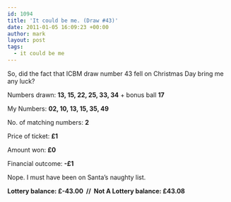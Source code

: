 ```yaml
---
id: 1094
title: 'It could be me. (Draw #43)'
date: 2011-01-05 16:09:23 +00:00
author: mark
layout: post
tags:
  - it could be me
---
```

So, did the fact that ICBM draw number 43 fell on Christmas Day bring me any luck?

Numbers drawn: **13, 15, 22, 25, 33, 34** + bonus ball **17**

My Numbers: **02, 10, 13, 15, 35, 49**

No. of matching numbers: **2**

Price of ticket: **£1**

Amount won: **£0**

Financial outcome: **-£1**

Nope. I must have been on Santa&#8217;s naughty list.

**Lottery balance: £-43.00  //  Not A Lottery balance: £43.08**